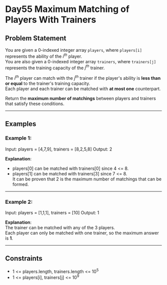 # Day55 Maximum Matching of Players With Trainers

## Problem Statement

You are given a 0-indexed integer array `players`, where `players[i]` represents the ability of the *i<sup>th</sup>* player.  
You are also given a 0-indexed integer array `trainers`, where `trainers[j]` represents the training capacity of the *j<sup>th</sup>* trainer.

The *i<sup>th</sup>* player can match with the *j<sup>th</sup>* trainer if the player's ability is **less than or equal** to the trainer's training capacity.  
Each player and each trainer can be matched with **at most one** counterpart.

Return the **maximum number of matchings** between players and trainers that satisfy these conditions.

---

## Examples

### Example 1:
Input: players = [4,7,9], trainers = [8,2,5,8]
Output: 2

**Explanation**:
- players[0] can be matched with trainers[0] since 4 <= 8.
- players[1] can be matched with trainers[3] since 7 <= 8.  
It can be proven that 2 is the maximum number of matchings that can be formed.

---

### Example 2:

Input: players = [1,1,1], trainers = [10]
Output: 1

**Explanation**:  
The trainer can be matched with any of the 3 players.  
Each player can only be matched with one trainer, so the maximum answer is **1**.

---

## Constraints

- 1 <= players.length, trainers.length <= 10<sup>5</sup>
- 1 <= players[i], trainers[j] <= 10<sup>9</sup>
